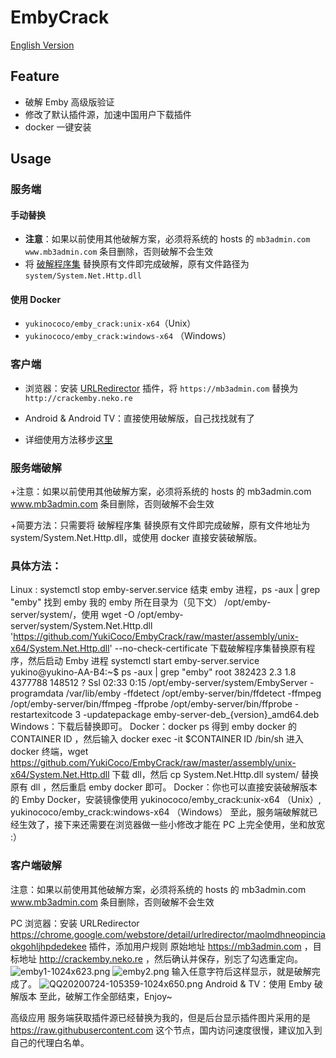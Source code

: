 # EmbyCrack
[English Version](https://github.com/YukiCoco/EmbyCrack/blob/master/README-EN.md)
## Feature
+ 破解 Emby 高级版验证
+ 修改了默认插件源，加速中国用户下载插件
+ docker 一键安装

## Usage

### 服务端
#### 手动替换
+ **注意**：如果以前使用其他破解方案，必须将系统的 hosts 的 `mb3admin.com` `www.mb3admin.com` 条目删除，否则破解不会生效
+ 将 [破解程序集](https://github.com/YukiCoco/EmbyCrack/tree/master/assembly) 替换原有文件即完成破解，原有文件路径为 `system/System.Net.Http.dll`

#### 使用 Docker
+ `yukinococo/emby_crack:unix-x64`（Unix）
+ `yukinococo/emby_crack:windows-x64` （Windows）

### 客户端
+ 浏览器：安装 [URLRedirector]() 插件，将 `https://mb3admin.com` 替换为 `http://crackemby.neko.re`
+ Android & Android TV：直接使用破解版，自己找找就有了


+ 详细使用方法移步[这里](https://neko.re/archives/128.html)

### 服务端破解
+注意：如果以前使用其他破解方案，必须将系统的 hosts 的 mb3admin.com www.mb3admin.com 条目删除，否则破解不会生效

+简要方法：只需要将 破解程序集 替换原有文件即完成破解，原有文件地址为 system/System.Net.Http.dll，或使用 docker 直接安装破解版。

### 具体方法：

Linux : systemctl stop emby-server.service 结束 emby 进程，ps -aux | grep "emby" 找到 emby 我的 emby 所在目录为（见下文） /opt/emby-server/system/，使用 wget -O /opt/emby-server/system/System.Net.Http.dll 'https://github.com/YukiCoco/EmbyCrack/raw/master/assembly/unix-x64/System.Net.Http.dll' --no-check-certificate 下载破解程序集替换原有程序，然后启动 Emby 进程 systemctl start emby-server.service
yukino@yukino-AA-B4:~$ ps -aux | grep "emby"
root      382423  2.3  1.8 4377788 148512 ?      Ssl  02:33   0:15 /opt/emby-server/system/EmbyServer -programdata /var/lib/emby -ffdetect /opt/emby-server/bin/ffdetect -ffmpeg /opt/emby-server/bin/ffmpeg -ffprobe /opt/emby-server/bin/ffprobe -restartexitcode 3 -updatepackage emby-server-deb_{version}_amd64.deb
Windows：下载后替换即可。
Docker：docker ps 得到 emby docker 的 CONTAINER ID ，然后输入 docker exec -it $CONTAINER ID /bin/sh 进入 docker 终端，wget https://github.com/YukiCoco/EmbyCrack/raw/master/assembly/unix-x64/System.Net.Http.dll 下载 dll，然后 cp System.Net.Http.dll system/ 替换原有 dll ，然后重启 emby docker 即可。
Docker：你也可以直接安装破解版本的 Emby Docker，安装镜像使用
yukinococo/emby_crack:unix-x64 （Unix）, yukinococo/emby_crack:windows-x64 （Windows）
至此，服务端破解就已经生效了，接下来还需要在浏览器做一些小修改才能在 PC 上完全使用，坐和放宽 :）

### 客户端破解
注意：如果以前使用其他破解方案，必须将系统的 hosts 的 mb3admin.com www.mb3admin.com 条目删除，否则破解不会生效

PC 浏览器：安装 URLRedirector https://chrome.google.com/webstore/detail/urlredirector/maolmdhneopinciaokgohljhpdedekee 插件，添加用户规则
原始地址 https://mb3admin.com ，目标地址 http://crackemby.neko.re ，然后确认并保存，别忘了勾选重定向。
![emby1-1024x623.png](https://neko.re/wp-content/uploads/2020/07/emby1-1024x623.png)
![emby2.png](https://neko.re/wp-content/uploads/2020/07/emby2.png)
输入任意字符后这样显示，就是破解完成了。
![QQ20200724-105359-1024x650.png](https://neko.re/wp-content/uploads/2020/07/QQ20200724-105359-1024x650.png)
Android & TV：使用 Emby 破解版本
至此，破解工作全部结束，Enjoy~

高级应用
服务端获取插件源已经替换为我的，但是后台显示插件图片采用的是 https://raw.githubusercontent.com 这个节点，国内访问速度很慢，建议加入到自己的代理白名单。
